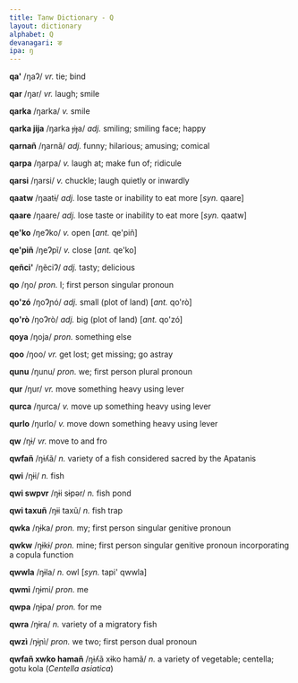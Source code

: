 ```yaml
---
title: Tanw Dictionary - Q
layout: dictionary
alphabet: Q
devanagari: ङ
ipa: ŋ
---
```


__qa'__	/ŋaɁ/ _vr._	tie; bind		


__qar__	/ŋar/ _vr._	laugh; smile		


__qarka__	/ŋarka/ _v._	smile		


__qarka jija__	/ŋarka ɟiɟa/ _adj._	smiling; smiling face; happy		


__qarnañ__	/ŋarnã/ _adj._	funny; hilarious; amusing; comical		


__qarpa__	/ŋarpa/ _v._	laugh at; make fun of; ridicule		


__qarsi__	/ŋarsi/ _v._	chuckle; laugh quietly or inwardly		


__qaatw__	/ŋaatɨ/ _adj._	lose taste or inability to eat more	[_syn._	qaare]


__qaare__	/ŋaare/ _adj._	lose taste or inability to eat more	[_syn._	qaatw]


__qe'ko__	/ŋeɁko/ _v._	open	[_ant._	qe'piñ]


__qe'piñ__ /ŋeɁpĩ/	_v._	close	[_ant._	qe'ko]


__qeñci'__	/ŋẽciɁ/ _adj._	tasty; delicious		


__qo__	/ŋo/ _pron._	I; first person singular pronoun		


__qo'zó__	/ŋoɁɲó/ _adj._	small (plot of land)	[_ant._	qo'rò]


__qo'rò__	/ŋoɁrò/ _adj._	big (plot of land)	[_ant._	qo'zó]


__qoya__	/ŋoja/ _pron._	something else		


__qoo__	/ŋoo/ _vr._	get lost; get missing; go astray		


__qunu__	/ŋunu/ _pron._	we; first person plural pronoun		


__qur__	/ŋur/ _vr._	move something heavy using lever		


__qurca__	/ŋurca/ _v._	move up something heavy using lever		


__qurlo__	/ŋurlo/ _v._	move down something heavy using lever		


__qw__	/ŋɨ/ _vr._	move to and fro		


__qwfañ__	/ŋɨʎã/ _n._	variety of a fish considered sacred by the Apatanis		


__qwi__	/ŋɨi/ _n._	fish		


__qwi swpvr__	/ŋɨi sɨpǝr/ _n._	fish pond		


__qwi taxuñ__	/ŋɨi taxũ/ _n._	fish trap		


__qwka__	/ŋɨka/ _pron._	my; first person singular genitive pronoun		


__qwkw__	/ŋɨkɨ/ _pron._	mine; first person singular genitive pronoun incorporating a copula function		


__qwwla__	/ŋɨla/ _n._	owl	[_syn._	tapi' qwwla]


__qwmi__	/ŋɨmi/ _pron._	me		


__qwpa__	/ŋɨpa/ _pron._	for me		


__qwra__ /ŋɨra/	_n._	variety of a migratory fish		


__qwzì__	/ŋɨɲì/ _pron._	we two; first person dual pronoun


__qwfañ xwko hamañ__	/ŋɨʎã xɨko hamã/ _n._	a variety of vegetable; centella; gotu kola (_Centella asiatica_)
